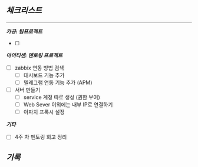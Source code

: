 ## *체크**리스트***

---

***카공: 팀프로젝트***

- [ ]  

***아이티센: 멘토링 프로젝트***

- [ ]  zabbix 연동 방법 검색
    - [ ]  대시보드 기능 추가
    - [ ]  텔레그램 연동 기능 추가 (APM)
- [ ]  서버 만들기
    - [ ]  service 계정 따로 생성 (권한 부여)
    - [ ]  Web Sever 이외에는 내부 IP로 연결하기
    - [ ]  아파치 프록시 설정

***기타***

- [ ]  4주 차 멘토링 회고 정리

## ***기록***